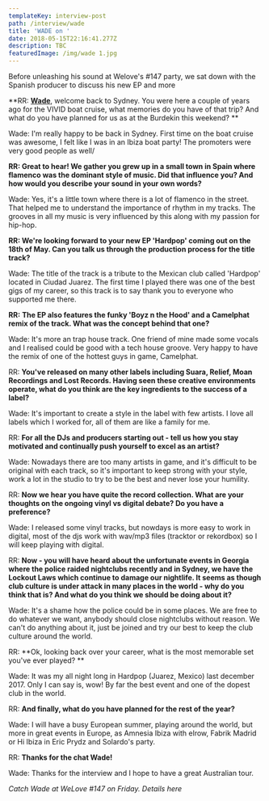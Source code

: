 ```yaml
---
templateKey: interview-post
path: /interview/wade
title: 'WADE on '
date: 2018-05-15T22:16:41.277Z
description: TBC
featuredImage: /img/wade 1.jpg
---
```

Before unleashing his sound at Welove's #147 party, we sat down with the Spanish producer to discuss his new EP and more

**RR: **[**Wade**](https://www.facebook.com/wade.sound.spain/)**, welcome back to Sydney. You were here a couple of years ago for the VIVID boat cruise, what memories do you have of that trip? And what do you have planned for us as at the Burdekin this weekend?  **

Wade: I'm really happy to be back in Sydney. First time on the boat cruise was awesome, I felt like I was in an Ibiza boat party! The promoters were very good people as well/
<br> 

**RR: Great to hear! We gather you grew up in a small town in Spain where flamenco was the dominant style of music. Did that influence you? And how would you describe your sound in your own words?**

Wade: Yes, it's a little town where there is a lot of flamenco in the street. That helped me to understand the importance of rhythm in my tracks. The grooves in all my music is very influenced by this along with my passion for hip-hop.
<br> 

**RR: We're looking forward to your new EP 'Hardpop' coming out on the 18th of May. Can you talk us through the production process for the title track?**

Wade: The title of the track is a tribute to the Mexican club called 'Hardpop' located in Ciudad Juarez. The first time I played there was one of the best gigs of my career, so this track is to say thank you to everyone who supported me there. 
<br> 

**RR:** **The EP also features the funky 'Boyz n the Hood' and a Camelphat remix of the track. What was the concept behind that one?**

Wade: It's more an trap house track. One friend of mine made some vocals and I realised could be good with a tech house groove. Very happy to have the remix of one of the hottest guys in game, Camelphat.
<br> 

RR: **You've released on many other labels including Suara, Relief, Moan Recordings and Lost Records. Having seen these creative environments operate, what do you think are the key ingredients to the success of a label?**

Wade: It's important to create a style in the label with few artists. I love all labels which I worked for, all of them are like a family for me.
<br> 

RR: **For all the DJs and producers starting out - tell us how you stay motivated and continually push yourself to excel as an artist?**

Wade: Nowadays there are too many artists in game, and it's difficult to be original with each track, so it's important to keep strong with your style, work a lot in the studio to try to be the best and never lose your humility.
<br> 

RR: **Now we hear you have quite the record collection. What are your thoughts on the ongoing vinyl vs digital debate? Do you have a preference?**

Wade: I released some vinyl tracks, but nowdays is more easy to work in digital, most of the djs work with wav/mp3 files (tracktor or rekordbox) so I will keep playing with digital.
<br>  

RR: **Now - you will have heard about the unfortunate events in Georgia where the police raided nightclubs recently and in Sydney, we have the Lockout Laws which continue to damage our nightlife. It seems as though club culture is under attack in many places in the world - why do you think that is? And what do you think we should be doing about it?**

Wade: It's a shame how the police could be in some places. We are free to do whatever we want, anybody should close nightclubs without reason. We can't do anything about it, just be joined and try our best to keep the club culture around the world.
<br> 

RR: **Ok, looking back over your career, what is the most memorable set you've ever played? **

Wade: It was my all night long in Hardpop (Juarez, Mexico) last december 2017. Only I can say is, wow! By far the best event and one of the dopest club in the world.
<br> 

RR: **And finally, what do you have planned for the rest of the year?**

Wade: I will have a busy European summer, playing around the world, but more in great events in Europe, as Amnesia Ibiza with elrow, Fabrik Madrid or Hi Ibiza in Eric Prydz and Solardo's party.
<br> 

RR: **Thanks for the chat Wade!**

Wade: Thanks for the interview and I hope to have a great Australian tour.

_Catch Wade at WeLove #147 on Friday. Details here_
